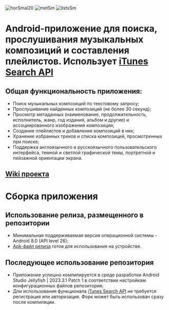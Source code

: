 ![horSmal20](https://github.com/user-attachments/assets/1dd2b6c9-0120-4e3d-b053-6bce0010d7f5)
![metSm](https://github.com/user-attachments/assets/a5e85026-9792-4d33-b42b-70a38d884581)
![listsSm](https://github.com/user-attachments/assets/8e4e1066-e292-4055-8f7b-7e8fbf877576)

# Android-приложение для поиска, прослушивания музыкальных композиций и составления плейлистов. Использует [iTunes Search API](https://developer.apple.com/library/archive/documentation/AudioVideo/Conceptual/iTuneSearchAPI/index.html)

## Общая функциональность приложения:
- Поиск музыкальных композиций по текстовому запросу;
- Прослушивание найденных композиций (не более 30 секунд);
- Просмотр метаданных (наименование, продолжительность, исполнитель, жанр, год издания, альбом и другие) и ассоциированного изображения композиции;
- Создание плейлистов и добавление композиций в них;
- Хранение избранных треков и списка композиций, просмотренных при поиске;
- Поддержка англоязычного и русскоязычного пользовательского интерфейса, темной и светлой графической темы, портретной и пейзажной ориентации экрана.

## [Wiki проекта](https://github.com/falconArdente/iTunes_playlist_maker/wiki)

# Сборка приложения

## Использование релиза, размещенного в репозитории
- Минимальная поддерживаемая версия операционной системы - Android 8.0 (API level 26);
- [Apk-файл релиза](https://github.com/falconArdente/iTunes_playlist_maker/releases/) готов для использования на устройстве.
## Последующее использование репозитория
- Приложение успешно компилируется в среде разработки Android Studio Jellyfish | 2023.3.1 Patch 1 в соответствии настройкам конфигурационных файлов репозитория;
- Дли использования функционала [iTunes Search API](https://developer.apple.com/library/archive/documentation/AudioVideo/Conceptual/iTuneSearchAPI/index.html) не требуется регистрация или авторизация. Форк может быть использован сразу после компиляции.
